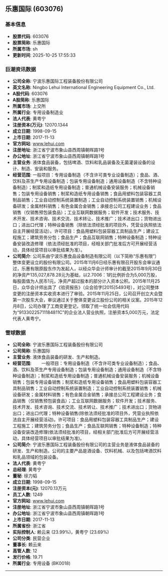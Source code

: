 ## 乐惠国际 (603076)

### 基本信息

- **股票代码**: 603076
- **股票简称**: 乐惠国际
- **所属市场**: sh
- **更新时间**: 2025-10-25 17:55:33

### 巨潮资讯数据

- **公司全称**: 宁波乐惠国际工程装备股份有限公司
- **英文名称**: Ningbo Lehui International Engineering Equipment Co., Ltd.
- **A股代码**: 603076
- **A股简称**: 乐惠国际
- **所属市场**: 上交所
- **所属行业**: 专用设备制造业
- **法人代表**: 黄粤宁
- **注册资本(万元)**: 12070.1344
- **成立日期**: 1998-09-15
- **上市日期**: 2017-11-13
- **官方网站**: www.lehui.com
- **注册地址**: 浙江省宁波市象山县西周镇朝晖路1号
- **办公地址**: 浙江省宁波市象山县西周镇朝晖路1号
- **主营业务**: 液体食品装备，包括啤酒、饮料和乳品装备及无菌灌装设备的设计、制造、安装和服务。
- **经营范围**: 一般项目：专用设备制造（不含许可类专业设备制造）；食品、酒、饮料及茶生产专用设备制造；包装专用设备制造；通用设备制造（不含特种设备制造）；制浆和造纸专用设备制造；普通机械设备安装服务；机械设备销售；包装专用设备销售；制浆和造纸专用设备销售；食品用塑料包装容器工具制品销售；工业自动控制系统装置制造；工业自动控制系统装置销售；机械设备研发；金属材料销售；有色金属合金销售；承接总公司工程建设业务；食品销售（仅销售预包装食品）；工业互联网数据服务；软件开发；技术服务、技术开发、技术咨询、技术交流、技术转让、技术推广；技术进出口；货物进出口；进出口代理；特种设备销售（除依法须经批准的项目外，凭营业执照依法自主开展经营活动）。许可项目：食品用塑料包装容器工具制品生产；建设工程施工；建筑劳务分包；食品生产；食品互联网销售；特种设备制造；特种设备安装改造修理（依法须经批准的项目，经相关部门批准后方可开展经营活动，具体经营项目以审批结果为准）。
- **公司简介**: 公司系由宁波乐惠食品设备制造有限公司（以下简称“乐惠有限”）整体变更设立的股份有限公司。2015年11月6日经乐惠有限召开股东会审议通过，乐惠有限原股东作为发起人，以经众华会计师审计的截至2015年9月30日的净资产135,027,878.28元为基础，以2.7006：1的比例折合为5,000万股，每股面值为人民币1元，净资产超过股本的部分计入资本公积。2015年11月25日，众华会计师出具了《验资报告》（众会验字[2015]5493号），对公司整体变更的注册资本实收资本进行了审验。2015年11月25日，公司召开创立大会暨第一次股东大会，审议通过关于整体变更设立股份公司的相关议案。2015年12月8日，公司办理了工商变更登记，领取了统一社会信用代码为“91330225711184811C”的企业法人营业执照，注册资本5,000万元，法定代表人黄粤宁。

### 雪球数据

- **公司全称**: 宁波乐惠国际工程装备股份有限公司
- **公司简称**: 乐惠国际
- **主营业务**: 液体食品装备的研发、生产和制造。
- **经营范围**: 　　一般项目：专用设备制造（不含许可类专业设备制造）；食品、酒、饮料及茶生产专用设备制造；包装专用设备制造；通用设备制造（不含特种设备制造）；制浆和造纸专用设备制造；普通机械设备安装服务；机械设备销售；包装专用设备销售；制浆和造纸专用设备销售；食品用塑料包装容器工具制品销售；工业自动控制系统装置制造；工业自动控制系统装置销售；机械设备研发；金属材料销售；有色金属合金销售；承接总公司工程建设业务；食品销售（仅销售预包装食品）；工业互联网数据服务；软件开发；技术服务、技术开发、技术咨询、技术交流、技术转让、技术推广；技术进出口；货物进出口；进出口代理；特种设备销售(除依法须经批准的项目外，凭营业执照依法自主开展经营活动)。许可项目：食品用塑料包装容器工具制品生产；建设工程施工；建筑劳务分包；食品生产；食品互联网销售；特种设备制造；特种设备安装改造修理(依法须经批准的项目，经相关部门批准后方可开展经营活动，具体经营项目以审批结果为准)。
- **公司简介**: 宁波乐惠国际工程装备股份有限公司的主营业务是液体食品装备的研发、生产和制造。公司的主要产品是酒设备、饮料机械、以及包括啤酒饮料和乳品领域的包装设备。
- **法人代表**: 黄粤宁
- **总经理**: 黄粤宁
- **董秘**: 徐力韬
- **成立日期**: 1998-09-15
- **注册资本(元)**: 12070.13万元
- **员工人数**: 1249
- **官方网站**: www.lehui.com
- **注册地址**: 浙江省宁波市象山县西周镇朝晖路1号
- **办公地址**: 浙江省宁波市象山县西周镇朝晖路1号
- **上市日期**: 2017-11-13
- **所属省份**: 浙江省
- **实际控制人**: 赖云来 (23.99%)，黄粤宁 (23.69%)
- **公司分类**: 民营企业
- **董事长**: 赖云来
- **高管人数**: 12
- **发行价格**: 19.71
- **所属行业**: 专用设备 (BK0018)

---